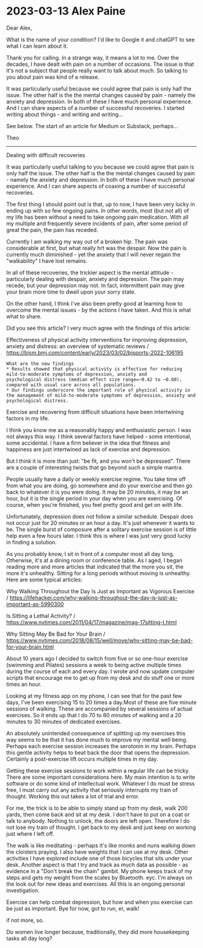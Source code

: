 # 2023-03-13 Alex Paine

Dear Alex,

What is the name of your condition? I'd like to Google it and chatGPT to see what I can learn about it.

Thank you for calling. In a strange way, it means a lot to me. Over the decades, I have dealt with pain on a number of occasions. The issue is that it's not a subject that people really want to talk about much. So talking to you about pain was kind of a release.

It was particularly useful because we could agree that pain is only half the issue. The other half is the the mental changes caused by pain - namely the anxiety and depression. In both of these I have much personal experience. And I can share aspects of a number of successful recoveries. I started writing about things - and writing and writing...

See below. The start of an article for Medium or Substack, perhaps...

Theo

***

Dealing with difficult recoveries

It was particularly useful talking to you because we could agree that pain is only half the issue. The other half is the the mental changes caused by pain - namely the anxiety and depression. In both of these I have much personal experience. And I can share aspects of coaxing a number of successful recoveries.

The first thing I should point out is that, up to now, I have been very lucky in ending up with so few ongoing pains. In other words, most (but not all) of my life has been without a need to take ongoing pain medication. With all my multiple and frequently severe incidents of pain, after some period of great the pain, the pain has receded.

Currently I am walking my way out of a broken hip. The pain was considerable at first, but what really hrt was the despair.  Now the pain is currently much diminished - yet the anxiety that I will never regain the "walkability" I have lost remains.

In all of these recoveries, the trickier aspect is the mental attitude - particularly dealing with despair, anxiety and depression. The pain may recede, but your depression may not. In fact, intermittent pain may give your brain more time to dwell upon your sorry state.

On the other hand, I think I've also been pretty good at learning how to overcome the mental issues - by the actions I have taken. And this is what what to share.

Did you see this article? I very much agree with the findings of this article:

Effectiveness of physical activity interventions for improving depression, anxiety and distress: an overview of systematic reviews / https://bjsm.bmj.com/content/early/2023/03/02/bjsports-2022-106195

	What are the new findings
	* Results showed that physical activity is effective for reducing mild-to-moderate symptoms of depression, anxiety and
	psychological distress (median effect size range=−0.42 to –0.60), compared with usual care across all populations.
	* Our findings underscore the important role of physical activity in the management of mild-to-moderate symptoms of depression, anxiety and psychological distress.

Exercise and recovering from difficult situations have been intertwining factors in my life.

I think you know me as a reasonably happy and enthusiastic person. I was not always this way. I think several factors have helped - some intentional, some accidental. I have a firm believer in the idea that fitness and happiness are just intertwined as lack of exercise and depression.

But I think it is more than just: "be fit, and you won't be depressed". There are a couple of interesting twists that go beyond such a simple mantra.

People usually have a daily or weekly exercise regime. You take time off from what you are doing, go somewhere and do your exercise and then go back to whatever it is you were doing. It may be 20 minutes, it may be an hour, but it is the single period in your day when you are exercising. Of course, when you're finished, you feel pretty good and get on with life.

Unfortunately, depression does not follow a similar schedule. Despair does not occur just for 20 minutes or an hour a day. It's just whenever it wants to be. The single burst of composure after a solitary exercise session is of little help even a few hours later. I think this is where I was just very good lucky in finding a solution.

As you probably know, I sit in front of a computer most all day long. Otherwise, it's at a dining room or conference table. As I aged, I began reading more and more articles that indicated that the more you sit, the more it's unhealthy. Sitting for a long periods without moving is unhealthy. Here are some typical articles:

Why Walking Throughout the Day Is Just as Important as Vigorous Exercise / https://lifehacker.com/why-walking-throughout-the-day-is-just-as-important-as-5990300

Is Sitting a Lethal Activity? / https://www.nytimes.com/2011/04/17/magazine/mag-17sitting-t.html

Why Sitting May Be Bad for Your Brain /
https://www.nytimes.com/2018/08/15/well/move/why-sitting-may-be-bad-for-your-brain.html

About 10 years ago I decided to switch from five or so one-hour exercise (swimming and Pilates) sessions a week to being active multiple times during the course of each and every day. I wrote and now update computer scripts that encourage me to get up from my desk and do stuff one or more times an hour.

Looking at my fitness app on my phone, I can see that for the past few days, I've been exercising 15 to 20 times a day.Most of these are five minute sessions of walking. These are accompanied by several sessions of actual exercises. So it ends up that I do 70 to 80 minutes of walking and a 20 minutes to 30 minutes of dedicated exercises.

An absolutely unintended consequence of splitting up my exercises this way seems to be that it has done much to improve my mental well being. Perhaps each exercise session increases the serotonin in my brain. Perhaps this gentle activity helps to beat back the door that opens the depression. Certainly a post-exercise lift occurs multiple times in my day.

Getting these exercise sessions to work within a regular life can be tricky. There are some important considerations here. My main intention is to write software or do some kind of intellectual work. Whatever I do must be stress free, I must carry out any activity that seriously interrupts my train of thought. Working this out takes a lot of trial and error.

For me, the trick is to be able to simply stand up from my desk, walk 200 yards, then come back and sit at my desk. I don't have to put on a coat or talk to anybody. Nothing to unlock, the doors are left open. Therefore I do not lose my train of thought. I get back to my desk and just keep on working just where I left off.

The walk is like meditating - perhaps it's like monks and nuns walking down the cloisters praying. I also have weights that I can use at my desk. Other activities I have explored include one of those bicycles that sits under your desk. Another aspect is that I try and track as much data as possible - as evidence in a "Don't break the chain" gambit. My phone keeps track of my steps and gets my weight from the scales by Bluetooth. eyc. I'm always on the look out for new ideas and exercises. All this is an ongoing personal investigation.

Exercise can help combat depression, but how and when you exercise can be just as important. Bye for now, got to run, er, walk!



 if not more, so.



Do women live longer because, traditionally, they did more housekeeping tasks all day long?

